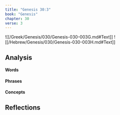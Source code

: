 ```yaml
---
title: "Genesis 30:3"
book: "Genesis"
chapter: 30
verse: 3
---
```

![[/Greek/Genesis/030/Genesis-030-003G.md#Text]]
![[/Hebrew/Genesis/030/Genesis-030-003H.md#Text]]

## Analysis

#### Words

#### Phrases

#### Concepts

## Reflections
